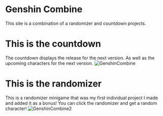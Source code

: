 # Genshin Combine
This site is a combination of a randomizer and countdown projects.

# This is the countdown
The countdown displays the release for the next version. As well as the upcoming characters for the next version.
![GenshinCombine](https://github.com/AlexisS05/genshin-impact-mini-site/assets/57822868/3274f46d-90d8-4fe8-b9f0-8e323f6cf33b)

# This is the randomizer
This is a randomizer minigame that was my first individual project I made and added it as a bonus! You can click the randomizer and get a random character!
![GenshinCombine2](https://github.com/AlexisS05/genshin-impact-mini-site/assets/57822868/7b31e4fb-d903-4e37-b7eb-ed8a4db7880b)
